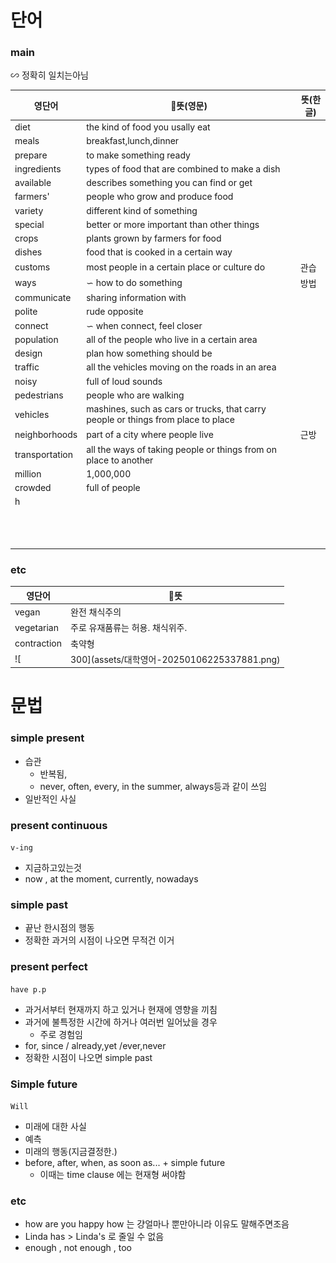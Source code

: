 # 단어

### main
∽ 정확히 일치는아님

| 영단어            | 뜻(영문)                                                                            | 뜻(한글) |
| -------------- | --------------------------------------------------------------------------------- | ----- |
| diet           | the kind of food you usally eat                                                   |       |
| meals          | breakfast,lunch,dinner                                                            |       |
| prepare        | to make something ready                                                           |       |
| ingredients    | types of food that are combined to make a dish                                    |       |
| available      | describes something you can find or get                                           |       |
| farmers'       | people who grow and produce food                                                  |       |
| variety        | different kind of something                                                       |       |
| special        | better or more important than other things                                        |       |
| crops          | plants grown by farmers for food                                                  |       |
| dishes         | food that is cooked in a certain way                                              |       |
| customs        | most people in a certain place or culture do                                      | 관습    |
| ways           | ∽ how to do something                                                             | 방법    |
| communicate    | sharing information with                                                          |       |
| polite         | rude opposite                                                                     |       |
| connect        | ∽ when connect, feel closer                                                       |       |
| population     | all of the people who live in a certain area                                      |       |
| design         | plan how something should be                                                      |       |
| traffic        | all the vehicles moving on the roads in an area                                   |       |
| noisy          | full of loud sounds                                                               |       |
| pedestrians    | people who are walking                                                            |       |
| vehicles       | mashines, such as cars or trucks, that carry people or things from place to place |       |
| neighborhoods  | part of a city where people live                                                  | 근방    |
| transportation | all the ways of taking people or things from on place to another                  |       |
| million        | 1,000,000                                                                         |       |
| crowded        | full of people                                                                    |       |
| h              |                                                                                   |       |
|                |                                                                                   |       |
|                |                                                                                   |       |
|                |                                                                                   |       |
|                |                                                                                   |       |
|                |                                                                                   |       |
|                |                                                                                   |       |
|                |                                                                                   |       |
|                |                                                                                   |       |
|                |                                                                                   |       |
|                |                                                                                   |       |
|                |                                                                                   |       |
|                |                                                                                   |       |

### etc
| 영단어         | 뜻                 |
| ----------- | ------------------ |
| vegan       | 완전 채식주의            |
| vegetarian  | 주로 유재품류는 허용. 채식위주. |
| contraction | 축약형                |
![|300](assets/대학영어-20250106225337881.png)
# 문법

### simple present
- 습관
	- 반복됨, 
	- never, often, every, in the summer, always등과 같이 쓰임
- 일반적인 사실
### present continuous
`v-ing`
- 지금하고있는것
- now , at the moment, currently, nowadays
### simple past
- 끝난 한시점의 행동
- 정확한 과거의 시점이 나오면 무적건 이거

### present perfect
`have p.p`
- 과거서부터 현재까지 하고 있거나 현재에 영향을 끼침
- 과거에 불특정한 시간에 하거나 여러번 일어났을 경우
	- 주로 경험임
- for, since / already,yet /ever,never
- 정확한 시점이 나오면 simple past

### Simple future
`Will`
- 미래에 대한 사실
- 예측
- 미래의 행동(지금결정한.)
- before, after, when, as soon as... + simple future
	- 이때는 time clause 에는 현재형 써야함
### etc
- how are you happy how 는 걍얼마나 뿐만아니라 이유도 말해주면조음
- Linda has > Linda's 로 줄일 수 없음
- enough , not enough , too
